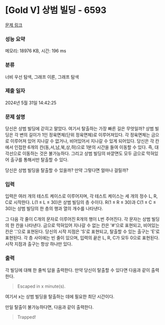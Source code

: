 # [Gold V] 상범 빌딩 - 6593 

[문제 링크](https://www.acmicpc.net/problem/6593) 

### 성능 요약

메모리: 18976 KB, 시간: 196 ms

### 분류

너비 우선 탐색, 그래프 이론, 그래프 탐색

### 제출 일자

2024년 5월 31일 14:42:25

### 문제 설명

<p>당신은 상범 빌딩에 갇히고 말았다. 여기서 탈출하는 가장 빠른 길은 무엇일까? 상범 빌딩은 각 변의 길이가 1인 정육면체(단위 정육면체)로 이루어져있다. 각 정육면체는 금으로 이루어져 있어 지나갈 수 없거나, 비어있어서 지나갈 수 있게 되어있다. 당신은 각 칸에서 인접한 6개의 칸(동,서,남,북,상,하)으로 1분의 시간을 들여 이동할 수 있다. 즉, 대각선으로 이동하는 것은 불가능하다. 그리고 상범 빌딩의 바깥면도 모두 금으로 막혀있어 출구를 통해서만 탈출할 수 있다.</p>

<p>당신은 상범 빌딩을 탈출할 수 있을까? 만약 그렇다면 얼마나 걸릴까?</p>

### 입력 

 <p>입력은 여러 개의 테스트 케이스로 이루어지며, 각 테스트 케이스는 세 개의 정수 L, R, C로 시작한다. L(1 ≤ L ≤ 30)은 상범 빌딩의 층 수이다. R(1 ≤ R ≤ 30)과 C(1 ≤ C ≤ 30)는 상범 빌딩의 한 층의 행과 열의 개수를 나타낸다.</p>

<p>그 다음 각 줄이 C개의 문자로 이루어진 R개의 행이 L번 주어진다. 각 문자는 상범 빌딩의 한 칸을 나타낸다. 금으로 막혀있어 지나갈 수 없는 칸은 '#'으로 표현되고, 비어있는 칸은 '.'으로 표현된다. 당신의 시작 지점은 'S'로 표현되고, 탈출할 수 있는 출구는 'E'로 표현된다. 각 층 사이에는 빈 줄이 있으며, 입력의 끝은 L, R, C가 모두 0으로 표현된다. 시작 지점과 출구는 항상 하나만 있다.</p>

### 출력 

 <p>각 빌딩에 대해 한 줄씩 답을 출력한다. 만약 당신이 탈출할 수 있다면 다음과 같이 출력한다.</p>

<blockquote>Escaped in x minute(s).</blockquote>

<p>여기서 x는 상범 빌딩을 탈출하는 데에 필요한 최단 시간이다.</p>

<p>만일 탈출이 불가능하다면, 다음과 같이 출력한다.</p>

<blockquote>Trapped!</blockquote>

